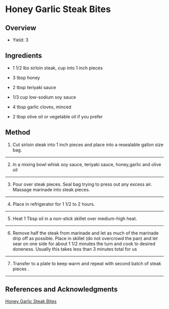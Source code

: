 # Honey Garlic Steak Bites

## Overview

- Yield: 3

## Ingredients

- 1 1/2 lbs sirloin steak, cup into 1 inch pieces

- 3 tbsp honey

- 2 tbsp teriyaki sauce

- 1/3 cup low-sodium soy sauce

- 4 tbsp garlic cloves, minced

- 2 tbsp olive oil or vegetable oil if you prefer

## Method

1. Cut sirloin steak into 1 inch pieces and place into a resealable gallon size bag.
---

2. In a mixing bowl whisk soy sauce, teriyaki sauce, honey,garlic and olive oil
---

3. Pour over steak pieces. Seal bag trying to press out any excess air. Massage marinade into steak pieces.
---

4. Place in refrigerator for 1 1/2 to 2 hours.
---

5. Heat 1 Tbsp oil in a non-stick skillet over medium-high heat.
---

6. Remove half the steak from marinade and let as much of the marinade drip off as possible. Place in skillet (do not overcrowd the pan) and let sear on one side for about 1 1/2 minutes the turn and cook to desired doneness. Usually this takes less than 3 minutes total for us
---

7. Transfer to a plate to keep warm and repeat with second batch of steak pieces .
---

## References and Acknowledgments

[Honey Garlic Steak Bites](https://mariasmixingbowl.com/honey-garlic-steak-bites/)
